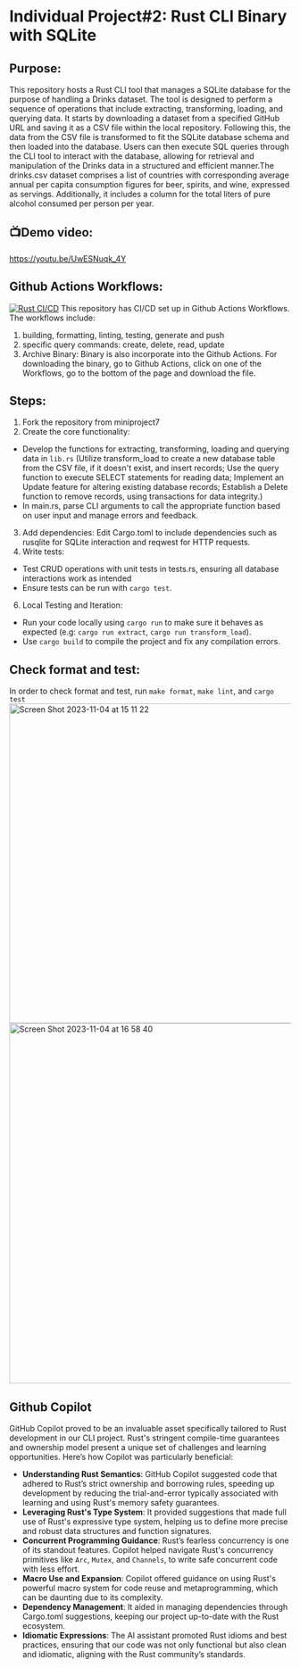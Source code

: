 
# Individual Project#2: Rust CLI Binary with SQLite

## Purpose:
This repository hosts a Rust CLI tool that manages a SQLite database for the purpose of handling a Drinks dataset. The tool is designed to perform a sequence of operations that include extracting, transforming, loading, and querying data. It starts by downloading a dataset from a specified GitHub URL and saving it as a CSV file within the local repository. Following this, the data from the CSV file is transformed to fit the SQLite database schema and then loaded into the database. Users can then execute SQL queries through the CLI tool to interact with the database, allowing for retrieval and manipulation of the Drinks data in a structured and efficient manner.The drinks.csv dataset comprises a list of countries with corresponding average annual per capita consumption figures for beer, spirits, and wine, expressed as servings. Additionally, it includes a column for the total liters of pure alcohol consumed per person per year. 

## 📺Demo video: 
https://youtu.be/UwESNuqk_4Y

## Github Actions Workflows:
[![Rust CI/CD](https://github.com/nogibjj/IDS706_individualproject2_xk10/actions/workflows/CICD.yml/badge.svg)](https://github.com/nogibjj/IDS706_individualproject2_xk10/actions/workflows/CICD.yml)
This repository has CI/CD set up in Github Actions Workflows. The workflows include:
1. building, formatting, linting, testing, generate and push
2. specific query commands: create, delete, read, update
3. Archive Binary: Binary is also incorporate into the Github Actions. For downloading the binary, go to Github Actions, click on one of the Workflows, go to the bottom of the page and download the file.
   
## Steps:
1. Fork the repository from miniproject7
2. Create the core functionality:  
* Develop the functions for extracting, transforming, loading and querying data in `lib.rs` (Utilize transform_load to create a new database table from the CSV file, if it doesn't exist, and insert records; Use the query function to execute SELECT statements for reading data; Implement an Update feature for altering existing database records; Establish a Delete function to remove records, using transactions for data integrity.)
* In main.rs, parse CLI arguments to call the appropriate function based on user input and manage errors and feedback.
3. Add dependencies:
Edit Cargo.toml to include dependencies such as rusqlite for SQLite interaction and reqwest for HTTP requests.
5. Write tests:
* Test CRUD operations with unit tests in tests.rs, ensuring all database interactions work as intended
* Ensure tests can be run with `cargo test`.
6. Local Testing and Iteration:
* Run your code locally using `cargo run` to make sure it behaves as expected (e.g: `cargo run extract`, `cargo run transform_load`).
* Use `cargo build` to compile the project and fix any compilation errors.

## Check format and test:
In order to check format and test,
run `make format`, `make lint`, and `cargo test`
<img width="573" alt="Screen Shot 2023-11-04 at 15 11 22" src="https://github.com/nogibjj/IDS706_individualproject2_xk10/assets/143849077/b7cffd92-f90f-4d8b-849d-025bad52cb16">
<img width="646" alt="Screen Shot 2023-11-04 at 16 58 40" src="https://github.com/nogibjj/IDS706_individualproject2_xk10/assets/143849077/b0682650-f014-42d3-b4e6-a82ebacb19b4">

## Github Copilot
GitHub Copilot proved to be an invaluable asset specifically tailored to Rust development in our CLI project. Rust's stringent compile-time guarantees and ownership model present a unique set of challenges and learning opportunities. Here’s how Copilot was particularly beneficial:
- **Understanding Rust Semantics**: GitHub Copilot suggested code that adhered to Rust’s strict ownership and borrowing rules, speeding up development by reducing the trial-and-error typically associated with learning and using Rust's memory safety guarantees.
- **Leveraging Rust's Type System**: It provided suggestions that made full use of Rust's expressive type system, helping us to define more precise and robust data structures and function signatures.
- **Concurrent Programming Guidance**: Rust’s fearless concurrency is one of its standout features. Copilot helped navigate Rust's concurrency primitives like `Arc`, `Mutex`, and `Channels`, to write safe concurrent code with less effort.
- **Macro Use and Expansion**: Copilot offered guidance on using Rust's powerful macro system for code reuse and metaprogramming, which can be daunting due to its complexity.
- **Dependency Management**: It aided in managing dependencies through Cargo.toml suggestions, keeping our project up-to-date with the Rust ecosystem.
- **Idiomatic Expressions**: The AI assistant promoted Rust idioms and best practices, ensuring that our code was not only functional but also clean and idiomatic, aligning with the Rust community’s standards.




